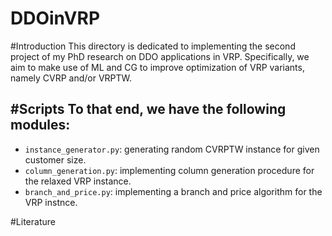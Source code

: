 # DDOinVRP

#Introduction
This directory is dedicated to implementing the second project of my PhD research on DDO applications in VRP. Specifically, we aim to make use of ML and CG to improve optimization of VRP variants, namely CVRP and/or VRPTW.

#Scripts
To that end, we have the following modules:
- 
* `instance_generator.py`: generating random CVRPTW instance for given customer size.
* `column_generation.py`: implementing column generation procedure for the relaxed VRP instance.
* `branch_and_price.py`: implementing a branch and price algorithm for the VRP instnce.


#Literature
